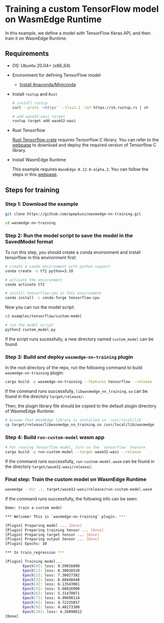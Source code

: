 # Training a custom TensorFlow model on WasmEdge Runtime

In this example, we define a model with TensorFlow Keras API, and then train it on WasmEdge Runtime.

## Requirements

- OS: Ubuntu 20.04+ (x86_64)

- Environment for defining TensorFlow model

  - [Install Anaconda/Miniconda](https://docs.conda.io/projects/conda/en/latest/user-guide/install/linux.html)

- Install `rustup` and `Rust`

  ```bash
  # install rustup
  curl --proto '=https' --tlsv1.2 -sSf https://sh.rustup.rs | sh

  # add wasm32-wasi target
  rustup target add wasm32-wasi
  ```

- Rust Tensorflow

  [Rust Tensorflow crate](https://crates.io/crates/tensorflow) requires Tensorflow C library. You can refer to the [webpage](https://www.tensorflow.org/install/lang_c) to download and deploy the required version of Tensorflow C library.

- Install WasmEdge Runtime

  This example requires `WasmEdge-0.12.0-alpha.2`. You can follow the steps in this [webpage](https://wasmedge.org/book/en/contribute/build_from_src/linux.html).

## Steps for training

### Step 1: Download the example

```bash
git clone https://github.com/apepkuss/wasmedge-nn-training.git

cd wasmedge-nn-training
```

### Step 2: Run the model script to save the model in the SavedModel format

To run this step, you should create a conda environment and install tensorflow in this environment first:

```bash
# create a conda environment with python support
conda create -n tf2 python=3.10

# activate the environment
conda activate tf2

# install tensorflow-cpu in this environment
conda install -c conda-forge tensorflow-cpu
```

Now you can run the model script:

```bash
cd examples/tensorflow/custom-model

# run the model script
python3 custom_model.py
```

If the script runs sucessfully, a new directory named `custom_model` can be found.


### Step 3: Build and deploy `wasmedge-nn-training` plugin

In the root directory of the repo, run the following command to build `wasmedge-nn-training` plugin:

```bash
cargo build -p wasmedge-nn-training --features tensorflow --release
```

If the command runs successfully, `libwasmedge_nn_training.so` can be found in the directory `target/release/`.

Then, the plugin library file should be copied to the default plugin directory of WasmeEdge Runtime:

```bash
# Assume that WasmEdge library is installed in `/usr/local/lib`
cp target/release/libwasmedge_nn_training.so /usr/local/lib/wasmedge
```

### Step 4: Build `run-custom-model` wasm app

```bash
# For running Tensorflow model, turn on the `tensorflow` feature
cargo build -p run-custom-model --target wasm32-wasi --release
```

If the command runs successfully, `run-custom-model.wasm` can be found in the directory `target/wasm32-wasi/release/`.

### Final step: Train the custom model on WasmEdge Runtime

```bash
wasmedge --dir .:. target/wasm32-wasi/release/run-custom-model.wasm
```

If the command runs successfully, the following info can be seen:

```bash
Demo: train a custom model

*** Welcome! This is `wasmedge-nn-training` plugin. ***

[Plugin] Preparing model ... [Done]
[Plugin] Preparing training tensor ... [Done]
[Plugin] Preparing target tensor ... [Done]
[Plugin] Preparing output tensor ... [Done]
[Plugin] Epochs: 10

*** In train_regression ***

[Plugin] Training model...
        Epoch[0]: loss: 9.59016800  
        Epoch[1]: loss: 8.30018520  
        Epoch[2]: loss: 7.38027382  
        Epoch[3]: loss: 6.68448448  
        Epoch[4]: loss: 6.13543081  
        Epoch[5]: loss: 5.68816900  
        Epoch[6]: loss: 5.31478071  
        Epoch[7]: loss: 4.99698114  
        Epoch[8]: loss: 4.72225857  
        Epoch[9]: loss: 4.48173380  
        Epoch[10]: loss: 4.26890612  
[Done]
```
